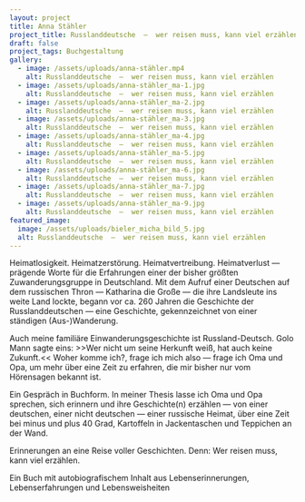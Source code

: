 ```yaml
---
layout: project
title: Anna Stähler
project_title: Russlanddeutsche  —  wer reisen muss, kann viel erzählen
draft: false
project_tags: Buchgestaltung
gallery:
  - image: /assets/uploads/anna-stähler.mp4
    alt: Russlanddeutsche  —  wer reisen muss, kann viel erzählen
  - image: /assets/uploads/anna-stähler_ma-1.jpg
    alt: Russlanddeutsche  —  wer reisen muss, kann viel erzählen
  - image: /assets/uploads/anna-stähler_ma-2.jpg
    alt: Russlanddeutsche  —  wer reisen muss, kann viel erzählen
  - image: /assets/uploads/anna-stähler_ma-3.jpg
    alt: Russlanddeutsche  —  wer reisen muss, kann viel erzählen
  - image: /assets/uploads/anna-stähler_ma-4.jpg
    alt: Russlanddeutsche  —  wer reisen muss, kann viel erzählen
  - image: /assets/uploads/anna-stähler_ma-5.jpg
    alt: Russlanddeutsche  —  wer reisen muss, kann viel erzählen
  - image: /assets/uploads/anna-stähler_ma-6.jpg
    alt: Russlanddeutsche  —  wer reisen muss, kann viel erzählen
  - image: /assets/uploads/anna-stähler_ma-7.jpg
    alt: Russlanddeutsche  —  wer reisen muss, kann viel erzählen
  - image: /assets/uploads/anna-stähler_ma-9.jpg
    alt: Russlanddeutsche  —  wer reisen muss, kann viel erzählen
featured_image:
  image: /assets/uploads/bieler_micha_bild_5.jpg
  alt: Russlanddeutsche  —  wer reisen muss, kann viel erzählen
---
```

Heimatlosigkeit. Heimatzerstörung. Heimatvertreibung. Heimatverlust — prägende Worte für die Erfahrungen einer der bisher größten Zuwanderungsgruppe in Deutschland. Mit dem Aufruf einer Deutschen auf dem russischen Thron — Katharina die Große — die ihre Landsleute ins weite Land lockte, begann vor ca. 260 Jahren die Geschichte der Russlanddeutschen — eine Geschichte, gekennzeichnet von einer ständigen (Aus-)Wanderung.

Auch meine familiäre Einwanderungsgeschichte ist Russland-Deutsch. Golo Mann sagte eins: >>Wer nicht um seine Herkunft weiß, hat auch keine Zukunft.<<  Woher komme ich?, frage ich mich also — frage ich Oma und Opa, um mehr über eine Zeit zu erfahren, die mir bisher nur vom Hörensagen bekannt ist.

Ein Gespräch in Buchform. In meiner Thesis lasse ich Oma und Opa sprechen, sich erinnern und ihre Geschichte(n) erzählen — von einer deutschen, einer nicht deutschen — einer russische Heimat, über eine Zeit bei minus und plus 40 Grad, Kartoffeln in Jackentaschen und Teppichen an der Wand.

Erinnerungen an eine Reise voller Geschichten. Denn: Wer reisen muss, kann viel erzählen.

Ein Buch mit autobiografischem Inhalt aus Lebenserinnerungen, Lebenserfahrungen und Lebensweisheiten